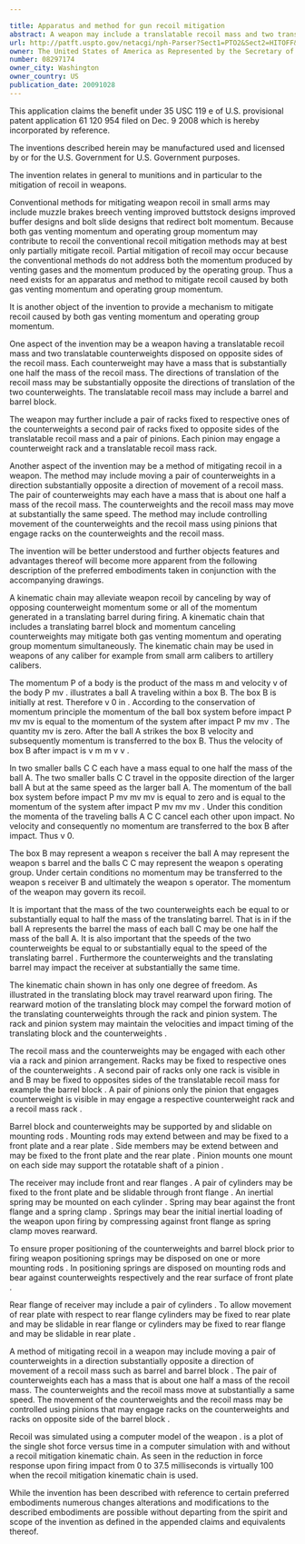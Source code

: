 ```yaml
---

title: Apparatus and method for gun recoil mitigation
abstract: A weapon may include a translatable recoil mass and two translatable counterweights disposed on opposite sides of the recoil mass. Each counterweight may have a mass that is substantially one-half a mass of the recoil mass. A pair of racks may be fixed to respective ones of the counterweights and a second pair of racks may be fixed to opposites sides of the recoil mass. Pinions may engage the counterweight and recoil mass racks. A receiver may be fixed with respect to the recoil mass and the pair of counterweights. The directions of translation of the recoil mass are substantially opposite directions of translation of the two counterweights.
url: http://patft.uspto.gov/netacgi/nph-Parser?Sect1=PTO2&Sect2=HITOFF&p=1&u=%2Fnetahtml%2FPTO%2Fsearch-adv.htm&r=1&f=G&l=50&d=PALL&S1=08297174&OS=08297174&RS=08297174
owner: The United States of America as Represented by the Secretary of the Army
number: 08297174
owner_city: Washington
owner_country: US
publication_date: 20091028
---
```

This application claims the benefit under 35 USC 119 e of U.S. provisional patent application 61 120 954 filed on Dec. 9 2008 which is hereby incorporated by reference.

The inventions described herein may be manufactured used and licensed by or for the U.S. Government for U.S. Government purposes.

The invention relates in general to munitions and in particular to the mitigation of recoil in weapons.

Conventional methods for mitigating weapon recoil in small arms may include muzzle brakes breech venting improved buttstock designs improved buffer designs and bolt slide designs that redirect bolt momentum. Because both gas venting momentum and operating group momentum may contribute to recoil the conventional recoil mitigation methods may at best only partially mitigate recoil. Partial mitigation of recoil may occur because the conventional methods do not address both the momentum produced by venting gases and the momentum produced by the operating group. Thus a need exists for an apparatus and method to mitigate recoil caused by both gas venting momentum and operating group momentum.

It is another object of the invention to provide a mechanism to mitigate recoil caused by both gas venting momentum and operating group momentum.

One aspect of the invention may be a weapon having a translatable recoil mass and two translatable counterweights disposed on opposite sides of the recoil mass. Each counterweight may have a mass that is substantially one half the mass of the recoil mass. The directions of translation of the recoil mass may be substantially opposite the directions of translation of the two counterweights. The translatable recoil mass may include a barrel and barrel block.

The weapon may further include a pair of racks fixed to respective ones of the counterweights a second pair of racks fixed to opposite sides of the translatable recoil mass and a pair of pinions. Each pinion may engage a counterweight rack and a translatable recoil mass rack.

Another aspect of the invention may be a method of mitigating recoil in a weapon. The method may include moving a pair of counterweights in a direction substantially opposite a direction of movement of a recoil mass. The pair of counterweights may each have a mass that is about one half a mass of the recoil mass. The counterweights and the recoil mass may move at substantially the same speed. The method may include controlling movement of the counterweights and the recoil mass using pinions that engage racks on the counterweights and the recoil mass.

The invention will be better understood and further objects features and advantages thereof will become more apparent from the following description of the preferred embodiments taken in conjunction with the accompanying drawings.

A kinematic chain may alleviate weapon recoil by canceling by way of opposing counterweight momentum some or all of the momentum generated in a translating barrel during firing. A kinematic chain that includes a translating barrel block and momentum canceling counterweights may mitigate both gas venting momentum and operating group momentum simultaneously. The kinematic chain may be used in weapons of any caliber for example from small arm calibers to artillery calibers.

The momentum P of a body is the product of the mass m and velocity v of the body P mv . illustrates a ball A traveling within a box B. The box B is initially at rest. Therefore v 0 in . According to the conservation of momentum principle the momentum of the ball box system before impact P mv mv is equal to the momentum of the system after impact P mv mv . The quantity mv is zero. After the ball A strikes the box B velocity and subsequently momentum is transferred to the box B. Thus the velocity of box B after impact is v m m v v .

In two smaller balls C C each have a mass equal to one half the mass of the ball A. The two smaller balls C C travel in the opposite direction of the larger ball A but at the same speed as the larger ball A. The momentum of the ball box system before impact P mv mv mv is equal to zero and is equal to the momentum of the system after impact P mv mv mv . Under this condition the momenta of the traveling balls A C C cancel each other upon impact. No velocity and consequently no momentum are transferred to the box B after impact. Thus v 0.

The box B may represent a weapon s receiver the ball A may represent the weapon s barrel and the balls C C may represent the weapon s operating group. Under certain conditions no momentum may be transferred to the weapon s receiver B and ultimately the weapon s operator. The momentum of the weapon may govern its recoil.

It is important that the mass of the two counterweights each be equal to or substantially equal to half the mass of the translating barrel. That is in if the ball A represents the barrel the mass of each ball C may be one half the mass of the ball A. It is also important that the speeds of the two counterweights be equal to or substantially equal to the speed of the translating barrel . Furthermore the counterweights and the translating barrel may impact the receiver at substantially the same time.

The kinematic chain shown in has only one degree of freedom. As illustrated in the translating block may travel rearward upon firing. The rearward motion of the translating block may compel the forward motion of the translating counterweights through the rack and pinion system. The rack and pinion system may maintain the velocities and impact timing of the translating block and the counterweights .

The recoil mass and the counterweights may be engaged with each other via a rack and pinion arrangement. Racks may be fixed to respective ones of the counterweights . A second pair of racks only one rack is visible in and B may be fixed to opposites sides of the translatable recoil mass for example the barrel block . A pair of pinions only the pinion that engages counterweight is visible in may engage a respective counterweight rack and a recoil mass rack .

Barrel block and counterweights may be supported by and slidable on mounting rods . Mounting rods may extend between and may be fixed to a front plate and a rear plate . Side members may be extend between and may be fixed to the front plate and the rear plate . Pinion mounts one mount on each side may support the rotatable shaft of a pinion .

The receiver may include front and rear flanges . A pair of cylinders may be fixed to the front plate and be slidable through front flange . An inertial spring may be mounted on each cylinder . Spring may bear against the front flange and a spring clamp . Springs may bear the initial inertial loading of the weapon upon firing by compressing against front flange as spring clamp moves rearward.

To ensure proper positioning of the counterweights and barrel block prior to firing weapon positioning springs may be disposed on one or more mounting rods . In positioning springs are disposed on mounting rods and bear against counterweights respectively and the rear surface of front plate .

Rear flange of receiver may include a pair of cylinders . To allow movement of rear plate with respect to rear flange cylinders may be fixed to rear plate and may be slidable in rear flange or cylinders may be fixed to rear flange and may be slidable in rear plate .

A method of mitigating recoil in a weapon may include moving a pair of counterweights in a direction substantially opposite a direction of movement of a recoil mass such as barrel and barrel block . The pair of counterweights each has a mass that is about one half a mass of the recoil mass. The counterweights and the recoil mass move at substantially a same speed. The movement of the counterweights and the recoil mass may be controlled using pinions that may engage racks on the counterweights and racks on opposite side of the barrel block .

Recoil was simulated using a computer model of the weapon . is a plot of the single shot force versus time in a computer simulation with and without a recoil mitigation kinematic chain. As seen in the reduction in force response upon firing impact from 0 to 37.5 milliseconds is virtually 100 when the recoil mitigation kinematic chain is used.

While the invention has been described with reference to certain preferred embodiments numerous changes alterations and modifications to the described embodiments are possible without departing from the spirit and scope of the invention as defined in the appended claims and equivalents thereof.

